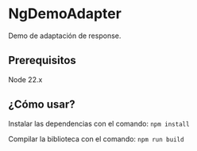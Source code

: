 # NgDemoAdapter

Demo de adaptación de response.

## Prerequisitos

Node 22.x

## ¿Cómo usar?

Instalar las dependencias con el comando: `npm install`

Compilar la biblioteca con el comando: `npm run build`

